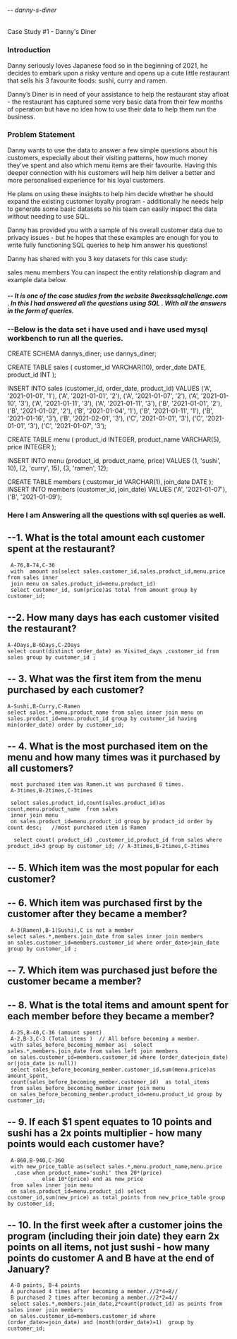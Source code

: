 
###### -- danny-s-diner

Case Study #1 - Danny's Diner
### Introduction
Danny seriously loves Japanese food so in the beginning of 2021, he decides to embark upon a risky venture and opens up a cute little restaurant that sells his 3 favourite foods: sushi, curry and ramen.

Danny’s Diner is in need of your assistance to help the restaurant stay afloat - the restaurant has captured some very basic data from their few months of operation but have no idea how to use their data to help them run the business.

### Problem Statement
Danny wants to use the data to answer a few simple questions about his customers, especially about their visiting patterns, how much money they’ve spent and also which menu items are their favourite. Having this deeper connection with his customers will help him deliver a better and more personalised experience for his loyal customers.

He plans on using these insights to help him decide whether he should expand the existing customer loyalty program - additionally he needs help to generate some basic datasets so his team can easily inspect the data without needing to use SQL.

Danny has provided you with a sample of his overall customer data due to privacy issues - but he hopes that these examples are enough for you to write fully functioning SQL queries to help him answer his questions!

Danny has shared with you 3 key datasets for this case study:

sales
menu
members
You can inspect the entity relationship diagram and example data below.
##### -- It is one of the case studies from the website 8weekssqlchallenge.com . In this I had answered all the questions using SQL . With all the answers in the form of queries.


### --Below is the data set i have used and i have used mysql workbench to run all the queries.

CREATE SCHEMA dannys_diner;
use dannys_diner;

CREATE TABLE sales (
  customer_id VARCHAR(10),
  order_date DATE,
  product_id INT
);

INSERT INTO sales
  (customer_id, order_date, product_id)
VALUES
  ('A', '2021-01-01', '1'),
  ('A', '2021-01-01', '2'),
  ('A', '2021-01-07', '2'),
  ('A', '2021-01-10', '3'),
  ('A', '2021-01-11', '3'),
  ('A', '2021-01-11', '3'),
  ('B', '2021-01-01', '2'),
  ('B', '2021-01-02', '2'),
  ('B', '2021-01-04', '1'),
  ('B', '2021-01-11', '1'),
  ('B', '2021-01-16', '3'),
  ('B', '2021-02-01', '3'),
  ('C', '2021-01-01', '3'),
  ('C', '2021-01-01', '3'),
  ('C', '2021-01-07', '3');
 

CREATE TABLE menu (
  product_id INTEGER,
  product_name VARCHAR(5),
  price INTEGER
);

INSERT INTO menu
  (product_id, product_name, price)
VALUES
  (1, 'sushi', 10),
  (2, 'curry', 15),
  (3, 'ramen', 12);
  

CREATE TABLE members (
  customer_id VARCHAR(1),
  join_date DATE
);
INSERT INTO members
  (customer_id, join_date)
VALUES
  ('A', '2021-01-07'),
  ('B', '2021-01-09');
   
   
 ###   Here I am Answering all the questions with sql queries as well.
  
 ## --1. What is the total amount each customer spent at the restaurant?
     A-76,B-74,C-36
     with  amount as(select sales.customer_id,sales.product_id,menu.price from sales inner 
     join menu on sales.product_id=menu.product_id)
     select customer_id, sum(price)as total from amount group by customer_id;


## --2. How many days has each customer visited the restaurant?
    A-4Days,B-6Days,C-2Days
    select count(distinct order_date) as Visited_days ,customer_id from sales group by customer_id ;

## -- 3. What was the first item from the menu purchased by each customer?
    A-Sushi,B-Curry,C-Ramen
    select sales.*,menu.product_name from sales inner join menu on
    sales.product_id=menu.product_id group by customer_id having min(order_date) order by customer_id;

## -- 4. What is the most purchased item on the menu and how many times was it purchased by all customers?
     most purchased item was Ramen.it was purchased 8 times.
     A-3times,B-2times,C-3times
     
     select sales.product_id,count(sales.product_id)as count,menu.product_name  from sales 
     inner join menu
     on sales.product_id=menu.product_id group by product_id order by count desc;   //most purchased item is Ramen
     
      select count( product_id) ,customer_id,product_id from sales where product_id=3 group by customer_id; // A-3times,B-2times,C-3times
       
## -- 5. Which item was the most popular for each customer?
     


## -- 6. Which item was purchased first by the customer after they became a member?
     A-3(Ramen),B-1(Sushi),C is not a member
    select sales.*,members.join_date from sales inner join members 
    on sales.customer_id=members.customer_id where order_date>join_date group by customer_id ; 

## -- 7. Which item was purchased just before the customer became a member?


## -- 8. What is the total items and amount spent for each member before they became a member?
     A-25,B-40,C-36 (amount spent)
     A-2,B-3,C-3 (Total items )  // All before becoming a member.
     with sales_before_becoming_member as(  select sales.*,members.join_date from sales left join members 
     on sales.customer_id=members.customer_id where (order_date<join_date) or(join_date is null)) 
     select sales_before_becoming_member.customer_id,sum(menu.price)as amount_spent,
     count(sales_before_becoming_member.customer_id)  as total_items
     from sales_before_becoming_member inner join menu
     on sales_before_becoming_member.product_id=menu.product_id group by customer_id;


## -- 9.  If each $1 spent equates to 10 points and sushi has a 2x points multiplier - how many points would each customer have?
     A-860,B-940,C-360
     with new_price_table as(select sales.*,menu.product_name,menu.price 
      ,case when product_name='sushi' then 20*(price)
               else 10*(price) end as new_price
     from sales inner join menu 
     on sales.product_id=menu.product_id) select customer_id,sum(new_price) as total_points from new_price_table group by customer_id;
  

## -- 10. In the first week after a customer joins the program (including their join date) they earn 2x points on all items, not just sushi - how many points do customer A and B have at the end of January?
     A-8 points, B-4 points 
     A purchased 4 times after becoming a member.//2*4=8//
     B purchased 2 times after becoming a member.//2*2=4//
     select sales.*,members.join_date,2*count(product_id) as points from sales inner join members 
     on sales.customer_id=members.customer_id where (order_date>=join_date) and (month(order_date)=1)  group by customer_id;
    
